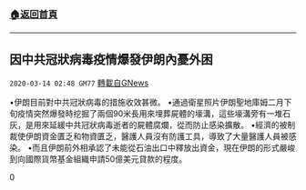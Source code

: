 ###  [:house:返回首頁](https://github.com/ourhimalayas/txt)
---

## 因中共冠狀病毒疫情爆發伊朗內憂外困
`2020-03-14 02:48 GM77` [轉載自GNews](https://gnews.org/zh-hant/140708/)

•伊朗目前對中共冠狀病毒的措施收效甚微。
•通過衛星照片伊朗聖地庫姆二月下旬疫情突然爆發時挖掘了兩個90米長用來埋葬屍體的壕溝，這些壕溝旁有一堆石灰，是用來延緩中共冠狀病毒逝者的屍體腐爛，從而防止感染擴散。
•經濟的被制裁使伊朗資金匱乏和物資匱乏，醫護人員沒有防護工具，導致了大量醫護人員被感染。
•而且伊朗前外相承認了未能從石油出口中釋放出資金，現在伊朗的形式嚴峻到向國際貨幣基金組織申請50億美元貸款的程度。

0
